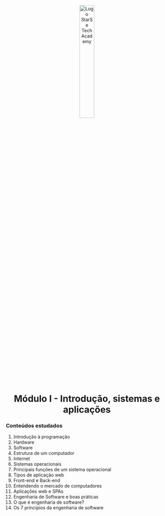 <div align="center">
  <img src="https://user-images.githubusercontent.com/99208505/167872020-344925cf-cd4b-4c48-864d-0951e792cc72.png" width="30%" alt="Logo StarSe Tech Academy">
  
  # Módulo I - Introdução, sistemas e aplicações
</div>

<div>
    
  ### Conteúdos estudados
  <ol>
        <li>Introdução à programação</li>
        <li>Hardware</li>
        <li>Software</li>
        <li>Estrutura de um computador</li>
        <li>Internet</li>
        <li>Sistemas operacionais</li>
        <li>Principais funções de um sistema operacional</li>
        <li>Tipos de aplicação web</li>
        <li>Front-end e Back-end</li>
        <li>Entendendo o mercado de computadores</li>
        <li>Aplicações web e SPAs</li>
        <li>Engenharia de Software e boas práticas</li>
        <li>O que é engenharia de software?</li>
        <li>Os 7 princípios da engenharia de software</li>
    </ol>
</div>



